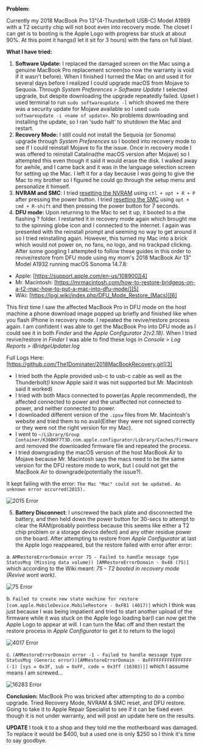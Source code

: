 **Problem:**

Currently my 2018 MacBook Pro 13"(4-Thunderbolt USB-C) Model A1989 with a T2 security chip will not boot even into recovery mode. The closet I can get is to booting is the Apple Logo with progress bar stuck at about 90%. At this point it hangs(I let it sit for 3 hours) with the fans on full blast.

**What I have tried:**
 1. **Software Update:** I replaced the damaged screen on the Mac using a genuine MacBook Pro replacement screen(so now the warranty is void if it wasn't before). When I finished I turned the Mac on and used it for several days before I realized I could upgrade macOS from Mojave to Sequoia. Through *System Preferences > Software Update* I selected upgrade, but despite downloading the upgrade repeatedly failed. Upset I used terminal to run `sudo softwareupdate -l` which showed me there was a security update for Mojave available so I used `sudo softwareupdate -i <name of update>`. No problems downloading and installing the update, so I ran 'sudo halt' to shutdown the Mac and restart. 
 2. **Recovery Mode:** I still could not install the Sequoia (or Sonoma) upgrade through *System Preferences* so I booted into recovery mode to see if I could reinstall Mojave to fix the issue. Once in recovery mode I was offered to reinstall Catalina(the macOS version after Mojave) so I attempted this even though it said it would erase the disk. I walked away for awhile, and I came back and it was in the language selection screen for setting up the Mac. I left it for a day because I was going to give the Mac to my brother so I figured he could go through the setup menu and personalize it himself.
 3. **NVRAM and SMC**: I tried [resetting the NVRAM][1] using `ctl + opt + R + P` after pressing the power button. I tried [resetting the SMC][2] using `opt + cmd + R-shift` and then pressing the power button for 7 seconds. 
 4. **DFU mode:** Upon returning to the Mac to set it up, it booted to a the flashing ? folder. I restarted it in recovery mode again which brought me to the spinning globe icon and I connected to the internet. I again was presented with the reinstall prompt and seeming no way to get around it so I tried reinstalling again. However, this turned my Mac into a brick which would not power on, no fans, no logo, and no trackpad clicking. After some googling I attempted to follow these guides in this order to revive/restore from DFU mode using my mom's 2018 MacBook Air 13" Model A1932 running macOS Sonoma 14.7.8:
- Apple: [https://support.apple.com/en-us/108900][4]
- Mr. Macintosh: [https://mrmacintosh.com/how-to-restore-bridgeos-on-a-t2-mac-how-to-put-a-mac-into-dfu-mode/][5]
- Wiki: [https://logi.wiki/index.php/DFU_Mode_Restore_(Macs)][6]

This first time I saw the affected MacBook Pro in DFU mode on the host machine a phone download image popped up briefly and finished like when you flash iPhone in recovery mode. I repeated the revive/restore process again. I am confident I was able to get the MacBook Pro into DFU mode as I could see it in both *Finder* and the *Apple Configurator 2(v2.18)*. When I tried revive/restore in *Finder* I was able to find these logs in *Console > Log Reports > iBridgeUpdater.log* 

Full Logs Here: [https://github.com/The1Dominater/2018MacBookRecovery.git][3]

- I tried both the Apple provided usb-c to usb-c cable as well as the Thunderbolt(I know Apple said it was not supported but Mr. Macintosh said it worked) 
- I tried with both Macs connected to power(as Apple recommended), the affected connected to power and the unaffected not connected to power, and neither connected to power.
- I downloaded different version of the `.ipsw` files from Mr. Macintosh's website and tried them to no avail(Either they were not signed correctly or they were not the right version for my Mac).
- I went to `~/Library/Group Container/K36BKF7T3D.com.apple.configurator/Library/Caches/Firmware` and removed the downloaded firmware file and repeated the process.
- I tried downgrading the macOS version of the host MacBook Air to Mojave because Mr. Macintosh says the macs need to be the same version for the DFU restore mode to work, but I could not get the MacBook Air to downgrade(potentially the issue?).

It kept failing with the error: `The Mac "Mac" could not be updated. An unknown error occurred(2015).`

![2015 Error][7]

 5. **Battery Disconnect**: I unscrewed the back plate and disconnected the battery, and then held down the power button for 30-secs to attempt to clear the RAM(probably pointless because this seems like either a T2 chip problem or a storage device defect) and any other residue power on the board. After attempting to restore from *Apple Configurator* at last the Apple logo reappeared, but the restore failed with error after error:

a. `AMRestoreErrorDomain error 75 - Failed to handle message type StatusMsg (Missing data volume)) [AMRestoreErrorDomain - 0x48 (75)]` which according to the Wiki meant: *75 - T2 booted in recovery mode (Revive wont work).*

![75 Error][8]

b. `Failed to create new state machine for restore [com.apple.MobileDevice.MobileRestore - 0xFB1 (4017)]` which I think was just because I was being impatient and tried to start another upload of the firmware while it was stuck on the Apple logo loading bar(I can now get the Apple Logo to appear at will. I can turn the Mac off and then restart the restore process in *Apple Configurator* to get it to return to the logo)

![4017 Error][9]

c. `(AMRestoreErrorDomain error -1 - Failed to handle message type StatusMsg (Generic error))[AMRestoreErrorDomain - 0xFFFFFFFFFFFFFFFF (-1) [sys = 0x3F, sub = 0xFF, code = 0x3ff (16383)]]` which I assume means I am screwed...

![16283 Error][10]

**Conclusion:**
MacBook Pro was bricked after attempting to do a combo upgrade. Tried Recovery Mode, NVRAM & SMC reset, and DFU restore. Going to take it to Apple Repair Specialist to see if it can be fixed even though it is not under warranty, and will post an update here on the results.

**UPDATE** I took it to a shop and they told me the motherboard was damaged. To replace it would be $400, but a used one is only $250 so I think it's time to say goodbye.


  [1]: https://support.apple.com/en-us/102539
  [2]: https://support.apple.com/en-us/102605
  [3]: https://github.com/The1Dominater/2018MacBookRecovery.git
  [4]: https://support.apple.com/en-us/108900
  [5]: https://mrmacintosh.com/how-to-restore-bridgeos-on-a-t2-mac-how-to-put-a-mac-into-dfu-mode/
  [6]: https://logi.wiki/index.php/DFU_Mode_Restore_(Macs)
  [7]: DFU-Errors/IMG_6558.jpg
  [8]: DFU-Errors/IMG_6560.jpg
  [9]: DFU-Errors/IMG_6561.jpg
  [10]: DFU-Errors/IMG_6562.jpg
